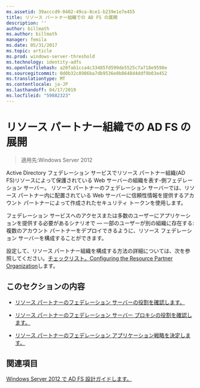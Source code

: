 ```yaml
---
ms.assetid: 39acccd9-0402-49ca-8ce1-b239e1e7e455
title: リソース パートナー組織での AD FS の展開
description: ''
author: billmath
ms.author: billmath
manager: femila
ms.date: 05/31/2017
ms.topic: article
ms.prod: windows-server-threshold
ms.technology: identity-adfs
ms.openlocfilehash: a20fab1cca4c33485fd599de5525c7a718e9598e
ms.sourcegitcommit: 0d0b32c8986ba7db9536e0b8648d4ddf9b03e452
ms.translationtype: MT
ms.contentlocale: ja-JP
ms.lasthandoff: 04/17/2019
ms.locfileid: "59882323"
---
```

# <a name="deploying-ad-fs-in-the-resource-partner-organization"></a>リソース パートナー組織での AD FS の展開

>適用先:Windows Server 2012

Active Directory フェデレーション サービスでリソース パートナー組織\(AD FS\)リソースによって保護されている Web サーバーの組織を表す\-側フェデレーション サーバー。 リソース パートナーのフェデレーション サーバーでは、リソース パートナー内に配置されている Web サーバーに信頼性情報を提供するアカウント パートナーによって作成されたセキュリティ トークンを使用します。  
  
フェデレーション サービスへのアクセスまたは多数のユーザーにアプリケーションを提供する必要があるシナリオで — 一部のユーザーが別の組織に存在する: 複数のアカウント パートナーをデプロイできるように、リソース フェデレーション サーバーを構成することができます。  
  
設定して、リソース パートナー組織を構成する方法の詳細については、次を参照してください。[チェックリスト。Configuring the Resource Partner Organization](../../ad-fs/deployment/Checklist--Configuring-the-Resource-Partner-Organization.md)します。  
  
## <a name="in-this-section"></a>このセクションの内容  
  
-   [リソース パートナーのフェデレーション サーバーの役割を確認します。](Review-the-Role-of-the-Federation-Server-in-the-Resource-Partner.md)  
  
-   [リソース パートナーのフェデレーション サーバー プロキシの役割を確認します。](Review-the-Role-of-the-Federation-Server-Proxy-in-the-Resource-Partner.md)  
  
-   [リソース パートナーのフェデレーション アプリケーション戦略を決定します。](Determine-Your-Federated-Application-Strategy-in-the-Resource-Partner.md)  
  

## <a name="see-also"></a>関連項目
[Windows Server 2012 で AD FS 設計ガイドします。](AD-FS-Design-Guide-in-Windows-Server-2012.md)
